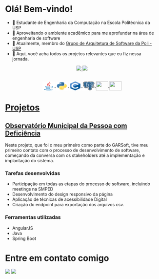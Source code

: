 # Olá! Bem-vindo!

- 🔭 Estudante de Engenharia da Computação na Escola Politécnica da USP
- 📖 Aproveitando o ambiente acadêmico para me aprofundar na área de engenharia de software
- 📖 Atualmente, membro do [Grupo de Arquitetura de Software da Poli - USP](https://www.linkedin.com/company/garsoft)
- 💬 Aqui, você acha todos os projetos relevantes que eu fiz nessa jornada.

<div style="margin-bottom: 15px;" align="center">
  <a href="https://github.com/henriquepaes1">
  <img height="180em" src="https://github-readme-stats.vercel.app/api?username=henriquepaes1&show_icons=true&border_color=ffffff&theme=tokyonight&include_all_commits=true&count_private=true"/>
  <img height="180em" src="https://github-readme-stats.vercel.app/api/top-langs/?username=henriquepaes1&layout=compact&langs_count=5&theme=tokyonight&show_icons=true&langs_count=6"/>
</div>
 <div style="margin:0 auto;" align="center"><br>
   <img align="center" alt="hen-java" height="30" width="40" src="https://raw.githubusercontent.com/devicons/devicon/master/icons/java/java-original.svg">
   
  <img align="center" alt="hen-Python" height="30" width="40" src="https://raw.githubusercontent.com/devicons/devicon/master/icons/python/python-original.svg">
   
  <img align="center" alt="hen-C" height="30" width="40" src="https://raw.githubusercontent.com/devicons/devicon/master/icons/c/c-original.svg">

   <img align="center" alt="hen-postgres" height="30" width="40" src="https://raw.githubusercontent.com/devicons/devicon/master/icons/postgresql/postgresql-original.svg">

   <img align="center" height="30" width="40" src="https://cdn.jsdelivr.net/gh/devicons/devicon/icons/angularjs/angularjs-original.svg" />
   
   <img align="center" height="30" width="40" src="https://cdn.jsdelivr.net/gh/devicons/devicon/icons/googlecloud/googlecloud-original.svg" />
          
          
</div> 
  
# Projetos
  ## [Observatório Municipal da Pessoa com Deficiência](https://observatorio.smped.prefeitura.sp.gov.br/)
  Neste projeto, que foi o meu primeiro como parte do GARSoft, tive meu primeiro contato com o processo de desenvolvimento de software, começando da conversa com os stakeholders até a implementação e implantação do sistema.
  
  ### Tarefas desenvolvidas
  - Participação em todas as etapas do processo de software, incluindo meetings na SMPED
  - Desenvolvimento do design responsivo da página
  - Aplicação de técnicas de acessibilidade Digital
  - Criação do endpoint para exportação dos arquivos csv.
  
  ### Ferramentas utilizadas
  - AngularJS
  - Java
  - Spring Boot
  
  
# Entre em contato comigo 
  
<div>
<a href=https://www.linkedin.com/in/henriquepaes1/" target="_blank"><img src="https://img.shields.io/badge/-LinkedIn-%230077B5?style=for-the-badge&logo=linkedin&logoColor=white" target="_blank"></a> 
<a href = "mailto:hpaesdesouza@gmail.com"><img src="https://img.shields.io/badge/-Gmail-%23333?style=for-the-badge&logo=gmail&logoColor=white" target="_blank"></a>
</div>
 
